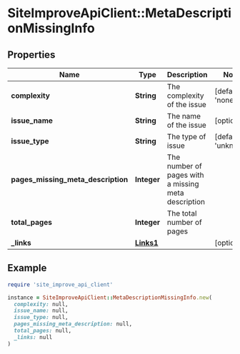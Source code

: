 # SiteImproveApiClient::MetaDescriptionMissingInfo

## Properties

| Name | Type | Description | Notes |
| ---- | ---- | ----------- | ----- |
| **complexity** | **String** | The complexity of the issue | [default to &#39;none&#39;] |
| **issue_name** | **String** | The name of the issue | [optional] |
| **issue_type** | **String** | The type of issue | [default to &#39;unknown&#39;] |
| **pages_missing_meta_description** | **Integer** | The number of pages with a missing meta description |  |
| **total_pages** | **Integer** | The total number of pages |  |
| **_links** | [**Links1**](Links1.md) |  | [optional] |

## Example

```ruby
require 'site_improve_api_client'

instance = SiteImproveApiClient::MetaDescriptionMissingInfo.new(
  complexity: null,
  issue_name: null,
  issue_type: null,
  pages_missing_meta_description: null,
  total_pages: null,
  _links: null
)
```


